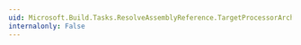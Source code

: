 ```yaml
---
uid: Microsoft.Build.Tasks.ResolveAssemblyReference.TargetProcessorArchitecture
internalonly: False
---
```

